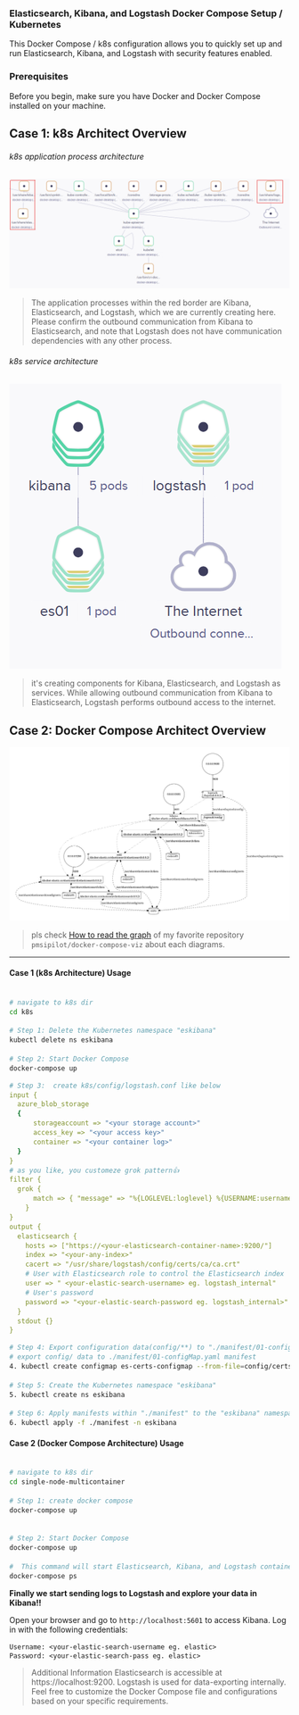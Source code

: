 ﻿### Elasticsearch, Kibana, and Logstash Docker Compose Setup / Kubernetes

This Docker Compose / k8s configuration allows you to quickly set up and run Elasticsearch, Kibana, and Logstash with security features enabled.

### Prerequisites
Before you begin, make sure you have Docker and Docker Compose installed on your machine.

## Case 1: k8s Architect Overview
###### k8s application process architecture 
<img src='./assets/k8s-application-process.png' />

> The application processes within the red border are Kibana, Elasticsearch, and Logstash, which we are currently creating here. Please confirm the outbound communication from Kibana to Elasticsearch, and note that Logstash does not have communication dependencies with any other process. 

###### k8s service architecture
<img src='./assets/k8s-service.png' />

> it's creating components for Kibana, Elasticsearch, and Logstash as services. While allowing outbound communication from Kibana to Elasticsearch, Logstash performs outbound access to the internet.

## Case 2: Docker Compose Architect Overview

<img src='./assets/compose-architect.png' />

> pls check [How to read the graph](https://github.com/pmsipilot/docker-compose-viz#how-to-read-the-graph) of my favorite repository `pmsipilot/docker-compose-viz` about each diagrams.

-----
#### Case 1 (k8s Architecture) Usage
```bash

# navigate to k8s dir
cd k8s

# Step 1: Delete the Kubernetes namespace "eskibana"
kubectl delete ns eskibana

# Step 2: Start Docker Compose
docker-compose up
```

```yaml
# Step 3:  create k8s/config/logstash.conf like below
input {
  azure_blob_storage
  {
      storageaccount => "<your storage account>"
      access_key => "<your access key>"
      container => "<your container log>"
  }
}
# as you like, you customeze grok pattern👍
filter {
  grok {
      match => { "message" => "%{LOGLEVEL:loglevel} %{USERNAME:username} %{TIMESTAMP_ISO8601:timestamp} %{GREEDYDATA:message}" }
    }
}
output {
  elasticsearch {
    hosts => ["https://<your-elasticsearch-container-name>:9200/"]
    index => "<your-any-index>"
    cacert => "/usr/share/logstash/config/certs/ca/ca.crt"
    # User with Elasticsearch role to control the Elasticsearch index
    user => " <your-elastic-search-username> eg. logstash_internal"
    # User's password
    password => "<your-elastic-search-password eg. logstash_internal>" 
  }
  stdout {}
}
```

```bash
# Step 4: Export configuration data(config/**) to "./manifest/01-configMap.yaml"
# export config/ data to ./manifest/01-configMap.yaml manifest
4. kubectl create configmap es-certs-configmap --from-file=config/certs/ca.zip --from-file=config/certs/certs.zip --from-file=config/certs/instances.yml --from-file=config/certs/es01/es01.crt --from-file=config/certs/es01/es01.key --from-file=config/certs/ca/ca.crt --from-file=config/certs/ca/ca.key --from-file=config/kibana.yml --from-file=config/logstash.conf --from-file=config/logstash.yml --dry-run=client -o yaml > ./manifest/01-configMap.yaml

# Step 5: Create the Kubernetes namespace "eskibana"
5. kubectl create ns eskibana

# Step 6: Apply manifests within "./manifest" to the "eskibana" namespace
6. kubectl apply -f ./manifest -n eskibana
```


#### Case 2 (Docker Compose Architecture) Usage
```bash

# navigate to k8s dir
cd single-node-multicontainer

# Step 1: create docker compose
docker-compose up


# Step 2: Start Docker Compose
docker-compose up

#  This command will start Elasticsearch, Kibana, and Logstash containers.
docker-compose ps
```

**Finally we start sending logs to Logstash and explore your data in Kibana!!**

Open your browser and go to `http://localhost:5601` to access Kibana.
Log in with the following credentials:
```env
Username: <your-elastic-search-username eg. elastic>
Password: <your-elastic-search-pass eg. elastic>
```

>Additional Information
Elasticsearch is accessible at https://localhost:9200.
Logstash is used for data-exporting internally.
Feel free to customize the Docker Compose file and configurations based on your specific requirements.